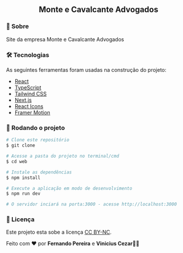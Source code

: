 <p align="center">
  <h2 align="center">Monte e Cavalcante Advogados</h2>
</p>

### 📌 Sobre

Site da empresa Monte e Cavalcante Advogados

### 🛠 Tecnologias

As seguintes ferramentas foram usadas na construção do projeto:

- [React](https://reactjs.org/)
- [TypeScript](https://www.typescriptlang.org/)
- [Tailwind CSS](https://tailwindcss.com/)
- [Next.js](https://nextjs.org/)
- [React Icons](https://react-icons.github.io/react-icons/)
- [Framer Motion](https://www.framer.com/motion/)

### 🎲 Rodando o projeto

```bash
# Clone este repositório
$ git clone

# Acesse a pasta do projeto no terminal/cmd
$ cd web

# Instale as dependências
$ npm install

# Execute a aplicação em modo de desenvolvimento
$ npm run dev

# O servidor inciará na porta:3000 - acesse http://localhost:3000
```

### 📝 Licença

Este projeto esta sobe a licença [CC BY-NC](./LICENSE).

Feito com ❤️ por **Fernando Pereira** e **Vinicius Cezar**👋🏽
